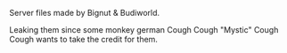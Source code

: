 Server files made by Bignut & Budiworld.

Leaking them since some monkey german Cough Cough "Mystic" Cough Cough wants to take the credit for them.
